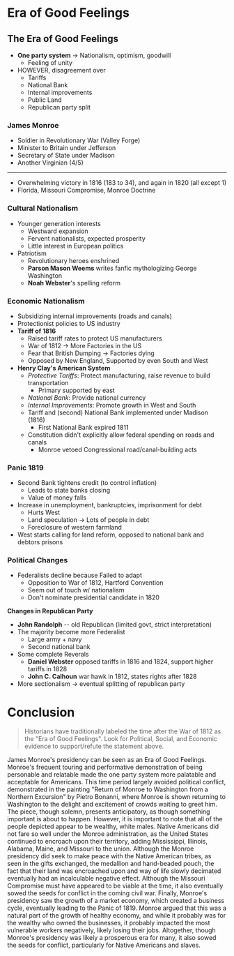 # Era of Good Feelings 

## The Era of Good Feelings
* **One party system** → Nationalism, optimism, goodwill
    - Feeling of unity
* HOWEVER, disagreement over
    - Tariffs
    - National Bank
    - Internal improvements
    - Public Land
    - Republican party split

### James Monroe
* Soldier in Revolutionary War (Valley Forge)
* Minister to Britain under Jefferson
* Secretary of State under Madison 
* Another Virginian (4/5)

---

* Overwhelming victory in 1816 (183 to 34), and again in 1820 (all except 1)
* Florida, Missouri Compromise, Monroe Doctrine

### Cultural Nationalism
* Younger generation interests
    - Westward expansion
    - Fervent nationalists, expected prosperity
    - Little interest in European politics
* Patriotism
    - Revolutionary heroes enshrined
    - **Parson Mason Weems** writes fanfic mythologizing George Washington
    - **Noah Webster**'s spelling reform

### Economic Nationalism
* Subsidizing internal improvements (roads and canals)
* Protectionist policies to US industry
* **Tariff of 1816**
    - Raised tariff rates to protect US manufacturers
    - War of 1812 → More Factories in the US
    - Fear that British Dumping → Factories dying
    - Opposed by New England, Supported by even South and West 
* **Henry Clay's American System**
    - _Protective Tariffs_: Protect manufacturing, raise revenue to build transportation
        - Primary supported by east
    - _National Bank_: Provide national currency
    - _Internal Improvements_: Promote growth in West and South
    - Tariff and (second) National Bank implemented under Madison (1816)
        - First National Bank expired 1811
    - Constitution didn't explicitly allow federal spending on roads and canals
        - Monroe vetoed Congressional road/canal-building acts

### Panic 1819
* Second Bank tightens credit (to control inflation)
    - Leads to state banks closing
    - Value of money falls
* Increase in unemployment, bankruptcies, imprisonment for debt
    - Hurts West
    - Land speculation → Lots of people in debt
    - Foreclosure of western farmland
* West starts calling for land reform, opposed to national bank and debtors prisons

### Political Changes
* Federalists decline because Failed to adapt
    - Opposition to War of 1812, Hartford Convention
    - Seem out of touch w/ nationalism
    - Don't nominate presidential candidate in 1820

**Changes in Republican Party**
* **John Randolph** -- old Republican (limited govt, strict interpretation)
* The majority become more Federalist
    - Large army + navy
    - Second national bank
* Some complete Reverals
    - **Daniel Webster** opposed tariffs in 1816 and 1824, support higher tariffs in 1828
    - **John C. Calhoun** war hawk in 1812, states rights after 1828
* More sectionalism → eventual splitting of republican party


# Conclusion

> Historians have traditionally labeled the time after the War of 1812 as the "Era of Good Feelings". Look for Political, Social, and Economic evidence to support/refute the statement above.

James Monroe's presidency can be seen as an Era of Good Feelings. Monroe's frequent touring and performative demonstration of being personable and relatable made the one party system more palatable and acceptable for Americans. This time period largely avoided political conflict, demonstrated in the painting "Return of Monroe to Washington from a Northern Excursion" by Pietro Bonanni, where Monroe is shown returning to Washington to the delight and excitement of crowds waiting to greet him. The piece, though solemn, presents anticipatory, as though something important is about to happen. However, it is important to note that all of the people depicted appear to be wealthy, white males. Native Americans did not fare so well under the Monroe administration, as the United States continued to encroach upon their territory, adding Mississippi, Illinois, Alabama, Maine, and Missouri to the union. Although the Monroe presidency did seek to make peace with the Native American tribes, as seen in the gifts exchanged, the medallion and hand-beaded pouch, the fact that their land was encroached upon and way of life slowly decimated eventually had an incalculable negative effect. Although the Missouri Compromise must have appeared to be viable at the time, it also eventually sowed the seeds for conflict in the coming civil war. Finally, Monroe's presidency saw the growth of a market economy, which created a business cycle, eventually leading to the Panic of 1819. Monroe argued that this was a natural part of the growth of healthy economy, and while it probably was for the wealthy who owned the businesses, it probably impacted the most vulnerable workers negatively, likely losing their jobs. Altogether, though Monroe's presidency was likely a prosperous era for many, it also sowed the seeds for conflict, particularly for Native Americans and slaves. 
